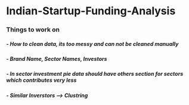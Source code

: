 # Indian-Startup-Funding-Analysis


### Things to work on 

##### - How to clean data, its too messy and can not be cleaned manually
#####   - Brand Name, Sector Names, Investors
##### - In sector investment pie data should have others section for sectors which contributes very less
##### - Similar Inverstors --> Clustring

